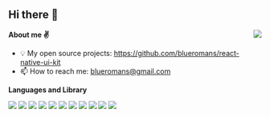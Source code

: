 ## Hi there 👋

<img align="right" src="https://github-readme-stats.vercel.app/api?username=blueromans&show_icons=true" />

**About me ✌️**

- 💡 My open source projects: https://github.com/blueromans/react-native-ui-kit
- 📫 How to reach me: blueromans@gmail.com

**Languages and Library**  

<p>
<img src="https://img.shields.io/badge/JavaScript?style=for-the-badge&logo=javascript&logoColor=f1e05a" />
<img src="https://img.shields.io/badge/TypeScript?style=for-the-badge&logo=typescript&logoColor=white" />
<img src="https://img.shields.io/badge/Node.js?style=for-the-badge&logo=nodedotjs&logoColor=white" />
<img src="https://img.shields.io/badge/WebAssembly?style=for-the-badge&logo=WebAssembly&logoColor=white" />
<img src="https://img.shields.io/badge/Swift?style=for-the-badge&logo=swift&logoColor=white" />
<img src="https://img.shields.io/badge/C%2B%2B?style=for-the-badge&logo=c%2B%2B&logoColor=white" />
<img src="https://img.shields.io/badge/React?style=for-the-badge&logo=react&logoColor=61DAFB" />
<img src="https://img.shields.io/badge/Vue?style=for-the-badge&logo=vuedotjs&logoColor=4FC08D" />
<img src="https://img.shields.io/badge/Angular?style=for-the-badge&logo=angular&logoColor=white" />
<img src="https://img.shields.io/badge/React_Native?style=for-the-badge&logo=react&logoColor=61DAFB" />
<img src="https://img.shields.io/badge/Python?style=for-the-badge&logo=python&logoColor=white" />
</p>
